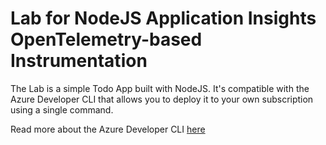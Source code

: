 # Lab for NodeJS Application Insights OpenTelemetry-based Instrumentation

The Lab is a simple Todo App built with NodeJS.
It's compatible with the Azure Developer CLI that allows you to deploy it to your own subscription using a single command.

Read more about the Azure Developer CLI [here](https://learn.microsoft.com/en-us/azure/developer/azure-developer-cli/overview)